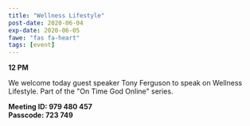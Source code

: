 ```yaml
---
title: "Wellness Lifestyle"
post-date: 2020-06-04
exp-date: 2020-06-05
fawe: "fas fa-heart"
tags: [event]
---
```

**12 PM**

We welcome today guest speaker Tony Ferguson to speak on Wellness Lifestyle. Part of the "On Time God Online" series.

**Meeting ID: 979 480 457**
<br>
**Passcode: 723 749**